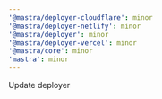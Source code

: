 ```yaml
---
'@mastra/deployer-cloudflare': minor
'@mastra/deployer-netlify': minor
'@mastra/deployer': minor
'@mastra/deployer-vercel': minor
'@mastra/core': minor
'mastra': minor
---
```


Update deployer
